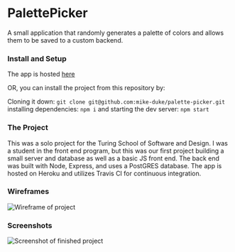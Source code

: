 # PalettePicker

A small application that randomly generates a palette of colors and allows them to be saved to a custom backend. 

### Install and Setup

The app is hosted [here](https://palette-picker-duke.herokuapp.com)

OR, you can install the project from this repository by:

Cloning it down: `git clone git@github.com:mike-duke/palette-picker.git`
installing dependencies: `npm i`
and starting the dev server: `npm start`

### The Project

This was a solo project for the Turing School of Software and Design. I was a student in the front end program, but this was our first project building a small server and database as well as a basic JS front end. The back end was built with Node, Express, and uses a PostGRES database. The app is hosted on Heroku and utilizes Travis CI for continuous integration. 

### Wireframes

![Wireframe of project]()


### Screenshots

![Screenshot of finished project]()
